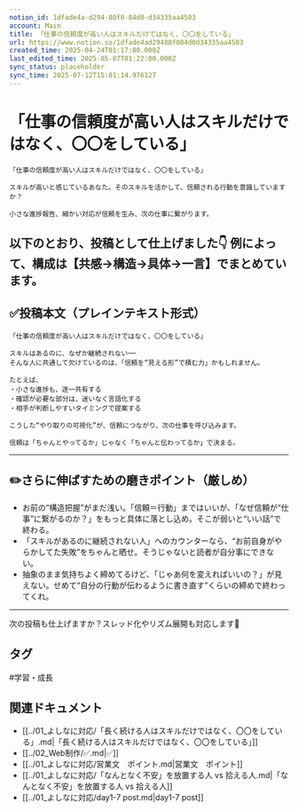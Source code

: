 ```yaml
---
notion_id: 1dfade4a-d294-80f0-84d0-d34335aa4503
account: Main
title: 「仕事の信頼度が高い人はスキルだけではなく、〇〇をしている」
url: https://www.notion.so/1dfade4ad29480f084d0d34335aa4503
created_time: 2025-04-24T01:17:00.000Z
last_edited_time: 2025-05-07T01:22:00.000Z
sync_status: placeholder
sync_time: 2025-07-12T15:01:14.976127
---
```

# 「仕事の信頼度が高い人はスキルだけではなく、〇〇をしている」

```plain text
「仕事の信頼度が高い人はスキルだけではなく、〇〇をしている」

スキルが高いと感じているあなた。そのスキルを活かして、信頼される行動を意識していますか？

小さな進捗報告、細かい対応が信頼を生み、次の仕事に繋がります。
```
以下のとおり、投稿として仕上げました👇
例によって、構成は【共感→構造→具体→一言】でまとめています。
---
## ✅投稿本文（プレインテキスト形式）
```plain text
「仕事の信頼度が高い人はスキルだけではなく、〇〇をしている」

スキルはあるのに、なぜか継続されない──
そんな人に共通して欠けているのは、「信頼を“見える形”で積む力」かもしれません。

たとえば、
・小さな進捗も、逐一共有する
・確認が必要な部分は、迷いなく言語化する
・相手が判断しやすいタイミングで提案する

こうした“やり取りの可視化”が、信頼につながり、次の仕事を呼び込みます。

信頼は「ちゃんとやってるか」じゃなく「ちゃんと伝わってるか」で決まる。

```
---
## ✏️さらに伸ばすための磨きポイント（厳しめ）
- お前の“構造把握”がまだ浅い。「信頼＝行動」まではいいが、「なぜ信頼が“仕事”に繋がるのか？」をもっと具体に落とし込め。そこが弱いと“いい話”で終わる。
- 「スキルがあるのに継続されない人」へのカウンターなら、“お前自身がやらかしてた失敗”をちゃんと晒せ。そうじゃないと読者が自分事にできない。
- 抽象のまま気持ちよく締めてるけど、「じゃあ何を変えればいいの？」が見えない。せめて“自分の行動が伝わるように書き直す”くらいの締めで終わってくれ。
---
次の投稿も仕上げますか？スレッド化やリズム展開も対応します💪

## タグ

#学習・成長 

## 関連ドキュメント

- [[../01_よしなに対応/「長く続ける人はスキルだけではなく、〇〇をしている」.md|「長く続ける人はスキルだけではなく、〇〇をしている」]]
- [[../02_Web制作/✅.md|✅]]
- [[../01_よしなに対応/営業文　ポイント.md|営業文　ポイント]]
- [[../01_よしなに対応/「なんとなく不安」を放置する人 vs 拾える人.md|「なんとなく不安」を放置する人 vs 拾える人]]
- [[../01_よしなに対応/day1-7 post.md|day1-7 post]]
